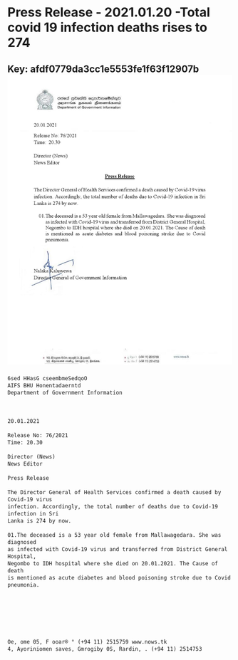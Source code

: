 # Press Release - 2021.01.20 -Total covid 19 infection deaths rises to 274 
Key: afdf0779da3cc1e5553fe1f63f12907b 
![img](img/afdf0779da3cc1e5553fe1f63f12907b.jpg)
---
```
6sed HHasG cseembmeSedqoO
AIFS BHU Honentadaerntd
Department of Government Information

 

20.01.2021

Release No: 76/2021
Time: 20.30

Director (News)
News Editor

Press Release

The Director General of Health Services confirmed a death caused by Covid-19 virus
infection. Accordingly, the total number of deaths due to Covid-19 infection in Sri
Lanka is 274 by now.

01.The deceased is a 53 year old female from Mallawagedara. She was diagnosed
as infected with Covid-19 virus and transferred from District General Hospital,
Negombo to IDH hospital where she died on 20.01.2021. The Cause of death
is mentioned as acute diabetes and blood poisoning stroke due to Covid
pneumonia.

 

 
 
 

Oe, ome 05, F ooar® ° (+94 11) 2515759 www.nows.tk
4, Ayoriniomen saves, Gmrogiby 0S, Rardin, . (+94 11) 2514753

```
